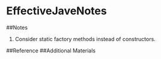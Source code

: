 # EffectiveJaveNotes
##Notes
1. Consider static factory methods instead of constructors.<br>

##Reference 
##Additional Materials
